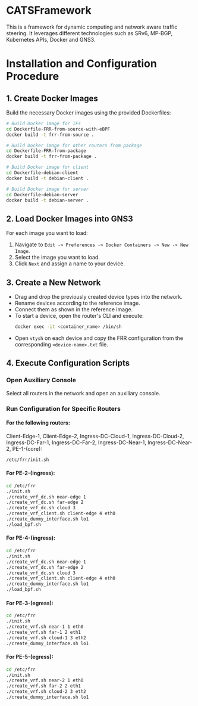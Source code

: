 # CATSFramework
This is a framework for dynamic computing and network aware traffic steering. It leverages different technologies such as SRv6, MP-BGP, Kubernetes APIs, Docker and GNS3.

# Installation and Configuration Procedure

## 1. Create Docker Images
Build the necessary Docker images using the provided Dockerfiles:

```bash
# Build Docker image for IFs
cd Dockerfile-FRR-from-source-with-eBPF
docker build -t frr-from-source .

# Build Docker image for other routers from package
cd Dockerfile-FRR-from-package
docker build -t frr-from-package .

# Build Docker image for client
cd Dockerfile-debian-client
docker build -t debian-client .

# Build Docker image for server
cd Dockerfile-debian-server
docker build -t debian-server .
```

## 2. Load Docker Images into GNS3
For each image you want to load:
1. Navigate to `Edit -> Preferences -> Docker Containers -> New -> New Image`.
2. Select the image you want to load.
3. Click `Next` and assign a name to your device.

## 3. Create a New Network
- Drag and drop the previously created device types into the network.
- Rename devices according to the reference image.
- Connect them as shown in the reference image.
- To start a device, open the router's CLI and execute:
  ```bash
  docker exec -it <container_name> /bin/sh
  ```
- Open `vtysh` on each device and copy the FRR configuration from the corresponding `<device-name>.txt` file.

## 4. Execute Configuration Scripts

### Open Auxiliary Console
Select all routers in the network and open an auxiliary console.

### Run Configuration for Specific Routers

#### For the following routers:
Client-Edge-1, Client-Edge-2, Ingress-DC-Cloud-1, Ingress-DC-Cloud-2, Ingress-DC-Far-1, Ingress-DC-Far-2, Ingress-DC-Near-1, Ingress-DC-Near-2, PE-1-(core):
```bash
/etc/frr/init.sh
```

#### For PE-2-(ingress):
```bash
cd /etc/frr
./init.sh
./create_vrf_dc.sh near-edge 1
./create_vrf_dc.sh far-edge 2
./create_vrf_dc.sh cloud 3
./create_vrf_client.sh client-edge 4 eth0
./create_dummy_interface.sh lo1
./load_bpf.sh
```

#### For PE-4-(ingress):
```bash
cd /etc/frr
./init.sh
./create_vrf_dc.sh near-edge 1
./create_vrf_dc.sh far-edge 2
./create_vrf_dc.sh cloud 3
./create_vrf_client.sh client-edge 4 eth0
./create_dummy_interface.sh lo1
./load_bpf.sh
```

#### For PE-3-(egress):
```bash
cd /etc/frr
./init.sh
./create_vrf.sh near-1 1 eth0
./create_vrf.sh far-1 2 eth1
./create_vrf.sh cloud-1 3 eth2
./create_dummy_interface.sh lo1
```

#### For PE-5-(egress):
```bash
cd /etc/frr
./init.sh
./create_vrf.sh near-2 1 eth0
./create_vrf.sh far-2 2 eth1
./create_vrf.sh cloud-2 3 eth2
./create_dummy_interface.sh lo1
```

